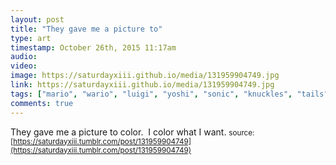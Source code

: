 ```yaml
---
layout: post
title: "They gave me a picture to"
type: art
timestamp: October 26th, 2015 11:17am
audio: 
video: 
image: https://saturdayxiii.github.io/media/131959904749.jpg
link: https://saturdayxiii.github.io/media/131959904749.jpg
tags: ["mario", "wario", "luigi", "yoshi", "sonic", "knuckles", "tails", "amy", "hedgehog", "nintendo", "sega", "crayons", "art"]
comments: true
---
```

They gave me a picture to color.  I color what I want.
<small>source: [https://saturdayxiii.tumblr.com/post/131959904749](https://saturdayxiii.tumblr.com/post/131959904749)</small>
